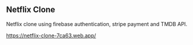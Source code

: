 ## Netflix Clone

Netflix clone using firebase authentication, stripe payment and TMDB API.

https://netflix-clone-7ca63.web.app/
